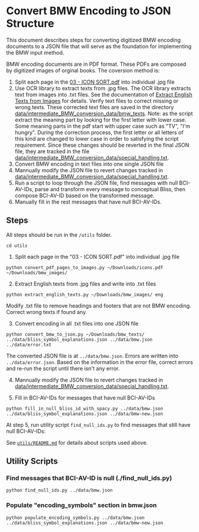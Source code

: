 # Convert BMW Encoding to JSON Structure

This document describes steps for converting digitized BMW encoding documents to a JSON file
that will serve as the foundation for implementing the BMW input method.

BMW encoding documents are in PDF format. These PDFs are composed by digitized images of orginal
books. The coversion method is:

1. Split each page in the 
[03 - ICON SORT.pdf](https://drive.google.com/file/d/1pxaTjymmVRcD0kJ15sZyuc9HEVHCK31F/view?usp=drive_link)
into individual .jpg file
2. Use OCR library to extract texts from .jpg files. The OCR library extracts text from images
into .txt files. See the documentation of [Extract English Texts from Images](/utils/README.md#extract-english-texts-from-images-utilsextract_english_textspy)
for details. Verify text files to correct missing or wrong texts. These corrected text files are
saved in the directory 
[data/intermediate_BMW_conversion_data/bmw_texts](../data/intermediate_BMW_conversion_data/bmw_texts).
Note: as the script extract the meaning part by looking for the first letter with lower case.
Some meaning parts in the pdf start with upper case such as "TV", "I'm hungry". During the correction
process, the first letter or all letters of this kind are changed to lower case in order to satisfying
the script requirement. Since these changes should be reverted in the final JSON file, they are
tracked in the file
[data/intermediate_BMW_conversion_data/special_handling.txt](../data/intermediate_BMW_conversion_data/special_handling.txt).
3. Convert BMW encoding in text files into one single JSON file
4. Mannually modify the JSON file to revert changes tracked in 
[data/intermediate_BMW_conversion_data/special_handling.txt](../data/intermediate_BMW_conversion_data/special_handling.txt).
5. Run a script to loop through the JSON file, find messages with null BCI-AV-IDs, parse and transform
every message to conceptual Bliss, then compose BCI-AV-ID based on the transformed message.
6. Manually fill in the rest messages that have null BCI-AV-IDs.

## Steps

All steps should be run in the `/utils` folder.

```
cd utils
```

1. Split each page in the "03 - ICON SORT.pdf" into individual .jpg file

```
python convert_pdf_pages_to_images.py ~/Downloads/icons.pdf ~/Downloads/bmw_images/
```

2. Extract English texts from .jpg files and write into .txt files

```
python extract_english_texts.py ~/Downloads/bmw_images/ eng
```

Modify .txt file to remove headings and footers that are not BMW encoding. Correct wrong texts if found any.

3. Convert encoding in all .txt files into one JSON file

```
python convert_bmw_to_json.py ~/Downloads/bmw_texts/ ../data/bliss_symbol_explanations.json ../data/bmw.json ../data/error.txt
```

The converted JSON file is at `../data/bmw.json`. Errors are written into `../data/error.json`. Based on the
information in the error file, correct errors and re-run the script until there isn't any error.

4. Mannually modify the JSON file to revert changes tracked in 
[data/intermediate_BMW_conversion_data/special_handling.txt](../data/intermediate_BMW_conversion_data/special_handling.txt).

5. Fill in BCI-AV-IDs for messages that have null BCI-AV-IDs

```
python fill_in_null_bliss_id_with_spacy.py ../data/bmw.json ../data/bliss_symbol_explanations.json ../data/bmw-new.json
```

At step 5, run utility script `find_null_ids.py` to find messages that still have null BCI-AV-IDs:

See [`utils/README.md`](../utils/README.md) for details about scripts used above.

## Utility Scripts ##

### Find messages that BCI-AV-ID is null (./find_null_ids.py)

```
python find_null_ids.py ../data/bmw.json
```

### Populate "encoding_symbols" section in bmw.json

```
python populate_encoding_symbols.py ../data/bmw.json ../data/bliss_symbol_explanations.json ../data/bmw-new.json
```
